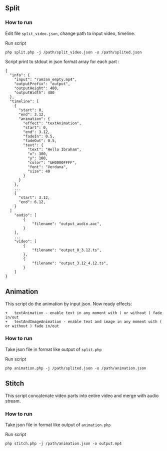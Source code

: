 ## Split

### How to run
Edit file `split_video.json`, change path to input video, timeline.

Run script 
```
php split.php -j /path/split_video.json -o /path/splited.json
```

Script print to stdout in json format array for each part :
```
{
  "info": {
    "input": "ramzan_empty.mp4",
    "outputPrefix": "output",
    "outputHeight": 480,
    "outputWidth": 480
  },
  "timeline": [
    {
      "start": 0,
      "end": 3.12,
      "animation": {
        "effect": "textAnimation",
        "start": 0,
        "end": 3.12,
        "fadeIn": 0.5,
        "fadeOut": 0.5,
        "text": {
          "text": "Hello Ibraham",
          "x": 300,
          "y": 100,
          "color": "&H0000FFFF",
          "font": "Verdana",
          "size": 40
        }
      }      
    },    
    ...
    {
      "start": 3.12,
      "end": 6.12,
    }
  ]   
    "audio": [
        {
            "filename": "output_audio.aac",
        }
    ],
    ...
    "video": [
        {
            "filename": "output_0_3.12.ts",
        },
        {
            "filename": "output_3.12_4.12.ts",
        }
    ]
}
```

## Animation
This script do the animation by input json.
Now ready effects:

    +   textAnimation - enable text in any moment with ( or without ) fade in/out
    +   textAndImageAnimation - enable text and image in any moment with ( or without ) fade in/out

### How to run
Take json file in format like output of `split.php` 

Run script 
```
php animation.php -j /path/splited.json -o /path/animation.json
```



## Stitch
This script concatenate video parts into entire video and merge with audio stream.

### How to run
Take json file in format like output of `animation.php` 

Run script 
```
php stitch.php -j /path/animation.json -o output.mp4
```